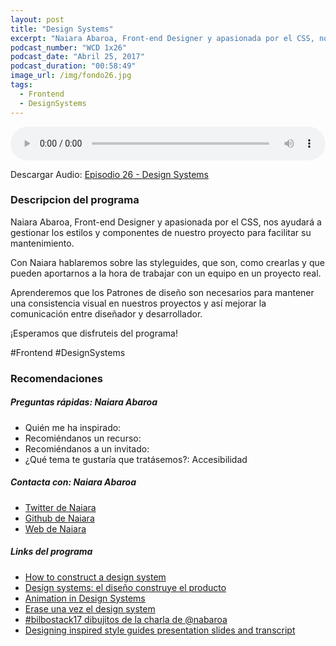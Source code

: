 ```yaml
---
layout: post
title: "Design Systems"
excerpt: "Naiara Abaroa, Front-end Designer y apasionada por el CSS, nos ayudará a entender los Design Systems."
podcast_number: "WCD 1x26"
podcast_date: "Abril 25, 2017"
podcast_duration: "00:58:49"
image_url: /img/fondo26.jpg
tags: 
  - Frontend
  - DesignSystems
---
```


<audio src="http://www.podtrac.com/pts/redirect.mp3/archive.org/download/WCD-26/WeCodeSign%201x26%20-%20Design%20Systems.mp3" preload="auto" controls style="width: 100%;">
  <p>Tu navegador no implementa el elemento audio</p>
</audio>

<p>Descargar Audio: <a href="http://www.podtrac.com/pts/redirect.mp3/archive.org/download/WCD-26/WeCodeSign%201x26%20-%20Design%20Systems.mp3" title="Botón derecho del ratón, luego guardar enlace como...">Episodio 26 - Design Systems</a></p>

<h3 class="post-title  post-heading">Descripcion del programa</h3>

Naiara Abaroa, Front-end Designer y apasionada por el CSS, nos ayudará a gestionar los estilos y componentes de nuestro proyecto para facilitar su mantenimiento. 

Con Naiara hablaremos sobre las styleguides, que son, como crearlas y que pueden aportarnos a la hora de trabajar con un equipo en un proyecto real. 

Aprenderemos que los Patrones de diseño son necesarios para mantener una consistencia visual en nuestros proyectos y así mejorar la comunicación entre diseñador y desarrollador.

¡Esperamos que disfruteis del programa!
 
<div class="rule"></div>

#Frontend #DesignSystems

<div class="rule"></div>

<h3 class="post-title  post-heading">Recomendaciones</h3>

##### Preguntas rápidas: Naiara Abaroa

<ul>
  <li class="recomendacion"><span>Quién me ha inspirado: </span><a href=""></a></li>
  <li class="recomendacion"><span>Recomiéndanos un recurso: </span><a href=""></a></li>
  <li class="recomendacion"><span>Recomiéndanos a un invitado: </span><a href=""></a></li>
  <li class="recomendacion"><span>¿Qué tema te gustaría que tratásemos?: </span>Accesibilidad</li>
</ul>

##### Contacta con: Naiara Abaroa

<ul>
  <li class="recomendacion"><a href="https://twitter.com/nabaroa">Twitter de Naiara</a></li>
  <li class="recomendacion"><a href="https://github.com/nabaroa">Github de Naiara</a></li>
  <li class="recomendacion"><a href="http://www.naknak.me/">Web de Naiara</a></li>
</ul>

##### Links del programa

<ul>
  <li class="recomendacion"><a href="https://medium.freecodecamp.com/how-to-construct-a-design-system-864adbf2a117">How to construct a design system</a></li>
  <li class="recomendacion"><a href="http://octuweb.com/design-systems-diseno-construye-producto/">Design systems: el diseño construye el producto</a></li>
  <li class="recomendacion"><a href="https://24ways.org/2016/animation-in-design-systems/">Animation in Design Systems</a></li>
  <li class="recomendacion"><a href="https://nabaroa.github.io/erase-una-vez-el-design-system/#/">Erase una vez el design system</a></li>
  <li class="recomendacion"><a href="https://twitter.com/Aitortxu/status/827824977772703744">#bilbostack17 dibujitos de la charla de @nabaroa</a></li>
  <li class="recomendacion"><a href="https://stuffandnonsense.co.uk/blog/about/designing-inspired-style-guides-presentation-slides-and-transcript">Designing inspired style guides presentation slides and transcript</a></li>
</ul>

<!-- ##### Recomendaciones de Nacho y Carmen

<ul>
  <li class="recomendacion"></li>
  <li class="recomendacion"></li>
  <li class="recomendacion"></li>
  <li class="recomendacion"></li>
  <li class="recomendacion"></li>
  <li class="recomendacion"></li>
</ul> -->
